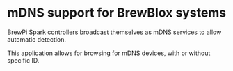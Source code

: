 # mDNS support for BrewBlox systems

BrewPi Spark controllers broadcast themselves as mDNS services to allow automatic detection.

This application allows for browsing for mDNS devices, with or without specific ID.
